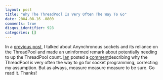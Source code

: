 ```yaml
---
layout: post
title: "Why The ThreadPool Is Very Often The Way To Go"
date: 2004-08-16 -0800
comments: true
disqus_identifier: 928
categories: []
---
```

In a [previous post](http://haacked.com/archive/2004/08/10/895.aspx), I
talked about Anynchronous sockets and its reliance on the ThreadPool and
made an uninformed remark about potentially needing to up the ThreadPool
count. [Ian](http://www.interact-sw.co.uk/iangblog/) posted a
[comment](http://haacked.com/archive/2004/08/10/895.aspx#924)describing
why the ThreadPool is very often the way to go for socket programming,
correcting my assumption. But as always, measure measure measure to be
sure. Go read it. Thanks!

